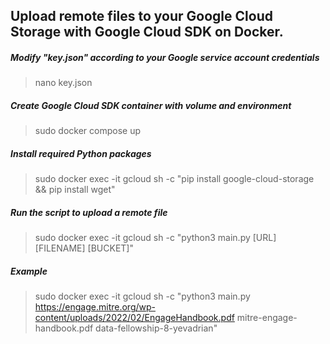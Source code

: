 ## Upload remote files to your Google Cloud Storage with Google Cloud SDK on Docker.

##### Modify "key.json" according to your Google service account credentials
> nano key.json

##### Create Google Cloud SDK container with volume and environment
> sudo docker compose up

##### Install required Python packages
> sudo docker exec -it gcloud sh -c "pip install google-cloud-storage && pip install wget"

##### Run the script to upload a remote file
> sudo docker exec -it gcloud sh -c "python3 main.py [URL] [FILENAME] [BUCKET]"

##### Example
> sudo docker exec -it gcloud sh -c "python3 main.py https://engage.mitre.org/wp-content/uploads/2022/02/EngageHandbook.pdf mitre-engage-handbook.pdf data-fellowship-8-yevadrian"
